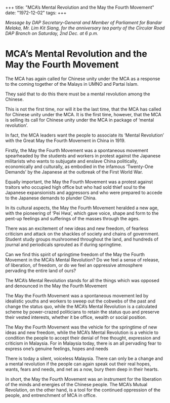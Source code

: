 +++ 
title: "MCA’s Mental Revolution and the May the Fourth Movement"
date: "1972-12-02"
tags:
+++

_Message by DAP Secretary-General and Member of Parliament for Bandar Melaka, Mr. Lim Kit Siang, for the anniversary tea party of the Circular Road DAP Branch on Saturday, 2nd Dec. at 6 p.m._

# MCA’s Mental Revolution and the May the Fourth Movement

The MCA has again called for Chinese unity under the MCA as a response to the coming together of the Malays in UMNO and Partai Islam. 

They said that to do this there must be a mental revolution among the Chinese.</u>

This is not the first time, nor will it be the last time, that the MCA has called for Chinese unity under the MCA. It is the first time, however, that the MCA is selling its call for Chinese unity under the MCA in package of ‘mental revolution’.

In fact, the MCA leaders want the people to associate its ‘Mental Revolution’ with the Great May the Fourth Movement in China in 1919.

Firstly, the May the Fourth Movement was a spontaneous movement spearheaded by the students and workers in protest against the Japanese militarists who wants to subjugate and enslave China politically, economically and culturally, as embodied in the infamous ‘Twenty-One Demands’ by the Japanese at the outbreak of the First World War.

Equally important, the May the Fourth Movement was a protest against traitors who occupied high office but who had sold thief soul to the Japanese expansionists and aggressors and who were prepared to accede to the Japanese demands to plunder China.

In its cultural aspects, the May the Fourth Movement heralded a new age, with the pioneering of ‘Pei Hwa’, which gave voice, shape and form to the pent-up feelings and sufferings of the masses through the ages.

There was an excitement of new ideas and new freedom, of fearless criticism and attack on the shackles of society and chains of government. Student study groups mushroomed throughout the land, and hundreds of journal and periodicals sprouted as if during springtime.

Can we find this spirit of springtime freedom of the May the Fourth Movement in the MCA’s Mental Revolution? Do we feel a sense of release, of liberation, of freedom, or do we feel an oppressive atmosphere pervading the entire land of ours?

The MCA’s Mental Revolution stands for all the things which was opposed and denounced in the May the Fourth Movement

The May the Fourth Movement was a spontaneous movement led by idealistic youths and workers to sweep out the cobwebs of the past and change the status quo, while the MCA’s Mental Revolution is a calculated scheme by power-crazed politicians to retain the status quo and preserve their vested interests, whether it be office, wealth or social position.

The May the Fourth Movement was the vehicle for the springtime of new ideas and new freedom, while the MCA’s Mental Revolution is a vehicle to condition the people to accept their denial of free thought, expression and criticism in Malaysia. For in Malaysia today, there is an all pervading fear to express one’s genuine feelings, hopes and needs 

There is today a silent, voiceless Malaysia. There can only be a change and a mental revolution if the people can again speak out their real hopes, wants, fears and needs, and net as a now, bury them deep in their hearts.

In short, the May the Fourth Movement was an instrument for the liberation of the minds and energies of the Chinese people. The MCA’s Mutual Revolution, on the other hand, is a tool for the continued oppression of the people, and entrenchment of MCA in office.
 
